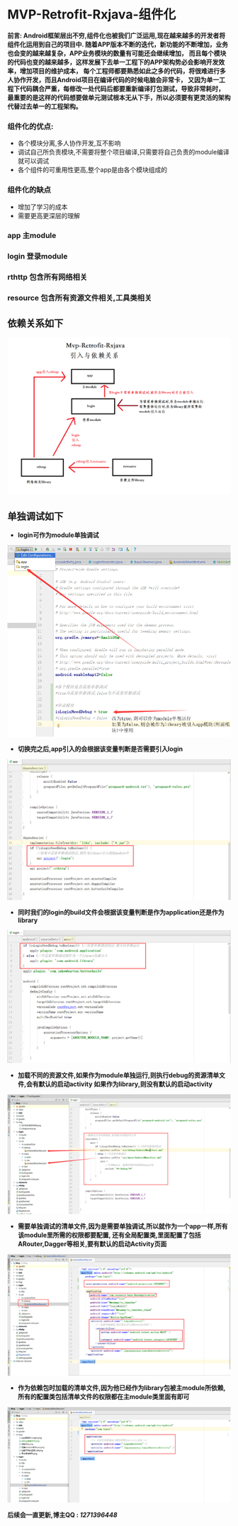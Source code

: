 # MVP-Retrofit-Rxjava-组件化
**前言: Android框架层出不穷,组件化也被我们广泛运用,现在越来越多的开发者将组件化运用到自己的项目中.
随着APP版本不断的迭代，新功能的不断增加，业务也会变的越来越复杂，APP业务模块的数量有可能还会继续增加，
而且每个模块的代码也变的越来越多，这样发展下去单一工程下的APP架构势必会影响开发效率，增加项目的维护成本，
每个工程师都要熟悉如此之多的代码，将很难进行多人协作开发，而且Android项目在编译代码的时候电脑会非常卡，
又因为单一工程下代码耦合严重，每修改一处代码后都要重新编译打包测试，导致非常耗时，
最重要的是这样的代码想要做单元测试根本无从下手，所以必须要有更灵活的架构代替过去单一的工程架构。**
### 组件化的优点:
+ 各个模块分离,多人协作开发,互不影响
+ 调试自己所负责模块,不需要将整个项目编译,只需要将自己负责的module编译就可以调试
+ 各个组件的可重用性更高,整个app是由各个模块组成的
### 组件化的缺点
+ 增加了学习的成本
+ 需要更高更深层的理解


### app 主module
### login 登录module
### rthttp 包含所有网络相关
### resource 包含所有资源文件相关,工具类相关
## 依赖关系如下
<img src="https://github.com/manitozhang/mvp-Retrofit-Rxjava/blob/master/img/依赖关系.png"/>

## 单独调试如下
+ **login可作为module单独调试**
<img src="https://github.com/manitozhang/mvp-Retrofit-Rxjava/blob/master/img/更改调试类型.png"/>

+ **切换完之后,app引入的会根据该变量判断是否需要引入login**
<img src="https://github.com/manitozhang/mvp-Retrofit-Rxjava/blob/master/img/app是否引入login.png"/>

+ **同时我们的login的build文件会根据该变量判断是作为application还是作为library**
<img src="https://github.com/manitozhang/mvp-Retrofit-Rxjava/blob/master/img/切换module与library.png"/>

+ **加载不同的资源文件,如果作为module单独运行,则执行debug的资源清单文件,会有默认的启动activity
如果作为library,则没有默认的启动activity**
<img src="https://github.com/manitozhang/mvp-Retrofit-Rxjava/blob/master/img/加载不同的资源文件.png"/>

+ **需要单独调试的清单文件,因为是需要单独调试,所以就作为一个app一样,所有该module里所需的权限都要配置,
还有全局配置类,里面配置了包括ARouter,Dagger等相关,要有默认的启动Activity页面**
<img src="https://github.com/manitozhang/mvp-Retrofit-Rxjava/blob/master/img/debug清单文件.png"/>

+ **作为依赖包时加载的清单文件,因为他已经作为library包被主module所依赖,
所有的配置类包括清单文件的权限都在主module类里面有即可**
<img src="https://github.com/manitozhang/mvp-Retrofit-Rxjava/blob/master/img/noDebug清单文件.png"/>

**后续会一直更新,博主QQ : _1271396448_**
